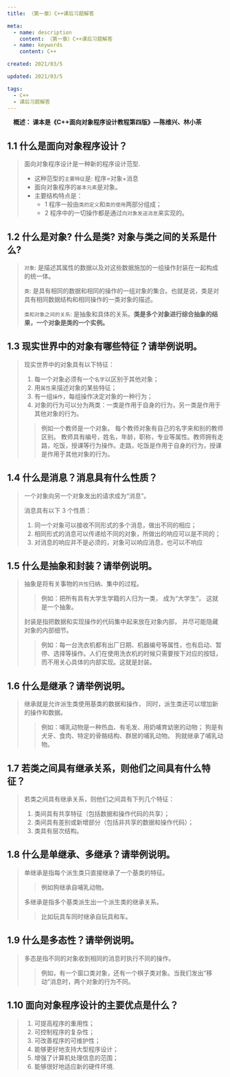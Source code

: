 ```yaml
---
title: （第一章）C++课后习题解答

meta:
  - name: description
    content: （第一章）C++课后习题解答
  - name: keywords
    content: C++

created: 2021/03/5

updated: 2021/03/5

tags:
  - C++
  - 课后习题解答
---
```


**&emsp;概述： 课本是《C++面向对象程序设计教程第四版》—陈维兴、林小茶**

## 1.1 什么是面向对象程序设计？

> 面向对象程序设计是一种新的程序设计范型.
>
> - 这种范型的`主要特征`是: 程序=对象+消息
> - 面向对象程序的`基本元素`是对象。
> - 主要结构特点是：
>   - 1 程序一般由`类的定义`和`类的使用`两部分组成；
>   - 2 程序中的一切操作都是通过`向对象发送消息`来实现的。

## 1.2 什么是对象? 什么是类? 对象与类之间的关系是什么?

> `对象`: 是描述其属性的数据以及对这些数据施加的一组操作封装在一起构成的统一体。
>
> `类`: 是具有相同的数据和相同的操作的一组对象的集合。也就是说，类是对具有相同数据结构和相同操作的一类对象的描述。
>
> `类和对象之间的关系`: 是抽象和具体的关系。**类是多个对象进行综合抽象的结果，一个对象是类的一个实例。**

## 1.3 现实世界中的对象有哪些特征？请举例说明。

> 现实世界中的对象具有以下特征：
>
> 1. 每一个对象必须有一个`名字`以区别于其他对象；
> 2. 用`属性`来描述对象的某些特征；
> 3. 有一组`操作`，每组操作决定对象的一种行为；
> 4. 对象的行为可以分为两类：一类是作用于自身的行为，另一类是作用于其他对象的行为。
>
> > 例如一个教师是一个对象。 每个教师对象有自己的名字来和别的教师区别。 教师具有编号，姓名，年龄，职称，专业等属性。教师拥有走路，吃饭，授课等行为操作。走路，吃饭是作用于自身的行为，授课是作用于其他对象的行为。

## 1.4 什么是消息？消息具有什么性质？

> 一个对象向另一个对象发出的请求成为“消息”。
>
> 消息具有以下 3 个性质：
>
> 1. 同一个对象可以接收不同形式的多个消息，做出不同的相应；
> 2. 相同形式的消息可以传递给不同的对象，所做出的响应可以是不同的；
> 3. 对消息的响应并不是必须的，对象可以响应消息，也可以不响应

## 1.5 什么是抽象和封装？请举例说明。

> 抽象是将有关事物的`共性`归纳、集中的过程。
>
> > 例如：把所有具有大学生学籍的人归为一类， 成为“大学生”， 这就是一个抽象。
>
> 封装是指把数据和实现操作的代码集中起来放在对象内部， 并尽可能隐藏对象的内部细节。
>
> > 例如：每一台洗衣机都有出厂日期、机器编号等属性，也有启动、暂停、选择等操作。人们在使用洗衣机的时候只需要按下对应的按钮， 而不用关心具体的内部实现。这就是封装。

## 1.6 什么是继承？请举例说明。

> 继承就是允许派生类使用基类的数据和操作， 同时，派生类还可以增加新的操作和数据。
>
> > 例如：哺乳动物是一种热血、有毛发、用奶哺育幼崽的动物； 狗是有犬牙、食肉、特定的骨骼结构、群居的哺乳动物。 狗就继承了哺乳动物。

## 1.7 若类之间具有继承关系，则他们之间具有什么特征？

> 若类之间具有继承关系，则他们之间具有下列几个特征：
>
> 1. 类间具有共享特征（包括数据和操作代码的共享）；
> 2. 类间具有差别或新增部分（包括非共享的数据和操作代码）；
> 3. 类具有层次结构。

## 1.8 什么是单继承、多继承？请举例说明。

> 单继承是指每个派生类只直接继承了一个基类的特征。
>
> > 例如狗继承自哺乳动物。
>
> 多继承是指多个基类派生出一个派生类的继承关系。
>
> > 比如玩具车同时继承自玩具和车。

## 1.9 什么是多态性？请举例说明。

> 多态是指不同的对象收到相同的消息时执行不同的操作。
>
> > 例如，有一个窗口类对象，还有一个棋子类对象。当我们发出“移动”消息时，两个对象的行为不同。

## 1.10 面向对象程序设计的主要优点是什么？

> 1. 可提高程序的重用性；
> 2. 可控制程序的复杂性；
> 3. 可改善程序的可维护性；
> 4. 能够更好地支持大型程序设计；
> 5. 增强了计算机处理信息的范围；
> 6. 能够很好地适应新的硬件环境.
